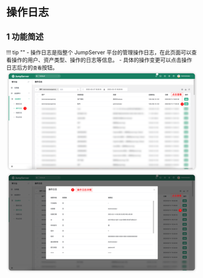 # 操作日志
## 1 功能简述
!!! tip ""
    - 操作日志是指整个 JumpServer 平台的管理操作日志，在此页面可以查看操作的用户、资产类型、操作的日志等信息。
    - 具体的操作变更可以点击操作日志后方的`查看`按钮。
![operation_log01](../../../img/operation_log01.png)
![operation_log02](../../../img/operation_log02.png)

